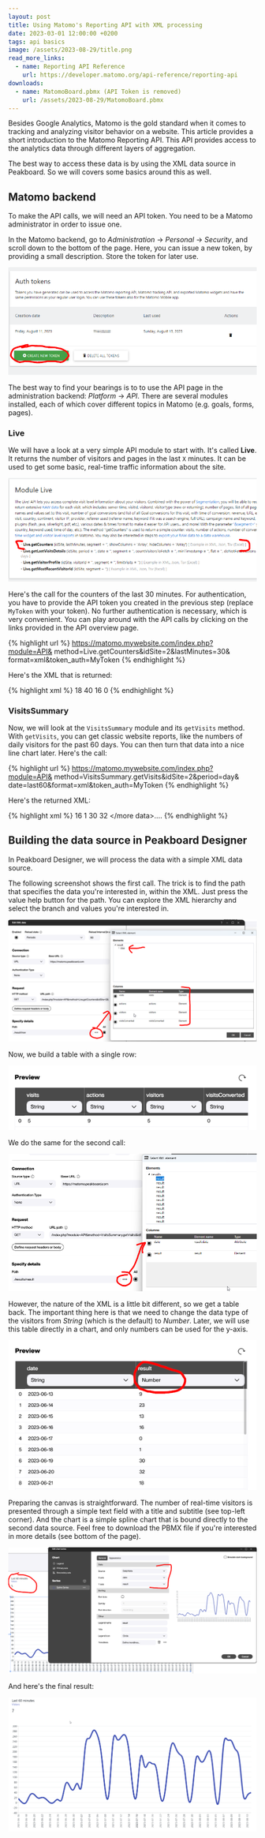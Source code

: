 ```yaml
---
layout: post
title: Using Matomo's Reporting API with XML processing
date: 2023-03-01 12:00:00 +0200
tags: api basics
image: /assets/2023-08-29/title.png
read_more_links:
  - name: Reporting API Reference
    url: https://developer.matomo.org/api-reference/reporting-api
downloads:
  - name: MatomoBoard.pbmx (API Token is removed)
    url: /assets/2023-08-29/MatomoBoard.pbmx
---
```

Besides Google Analytics, Matomo is the gold standard when it comes to tracking and analyzing visitor behavior on a website. This article provides a short introduction to the Matomo Reporting API. This API provides access to the analytics data through different layers of aggregation.

The best way to access these data is by using the XML data source in Peakboard. So we will covers some basics around this as well.

## Matomo backend

To make the API calls, we will need an API token. You need to be a Matomo administrator in order to issue one.

In the Matomo backend, go to *Administration* -> *Personal* -> *Security*, and scroll down to the bottom of the page. Here, you can issue a new token, by providing a small description. Store the token for later use.

![image](/assets/2023-08-29/010.png)

The best way to find your bearings is to to use the API page in the administration backend: *Platform* -> *API*. There are several modules installed, each of which cover different topics in Matomo (e.g. goals, forms, pages).


### Live

We will have a look at a very simple API module to start with. It's called **Live**. It returns the number of visitors and pages in the last `X` minutes. It can be used to get some basic, real-time traffic information about the site.

![image](/assets/2023-08-29/020.png)

Here's the call for the counters of the last 30 minutes. For authentication, you have to provide the API token you created in the previous step (replace `MyToken` with your token). No further authentication is necessary, which is very convenient. You can play around with the API calls by clicking on the links provided in the API overview page.

{% highlight url %}
https://matomo.mywebsite.com/index.php?module=API&
  method=Live.getCounters&idSite=2&lastMinutes=30&
  format=xml&token_auth=MyToken
{% endhighlight %}

Here's the XML that is returned:

{% highlight xml %}
<result>
	<row>
		<visits>18</visits>
		<actions>40</actions>
		<visitors>16</visitors>
		<visitsConverted>0</visitsConverted>
	</row>
</result>
{% endhighlight %}


### VisitsSummary

Now, we will look at the `VisitsSummary` module and its `getVisits` method. With `getVisits`, you can get classic website reports, like the numbers of daily visitors for the past 60 days. You can then turn that data into a nice line chart later. Here's the call:

{% highlight url %}
https://matomo.mywebsite.com/index.php?module=API&
  method=VisitsSummary.getVisits&idSite=2&period=day&
  date=last60&format=xml&token_auth=MyToken
{% endhighlight %}

Here's the returned XML:

{% highlight xml %}
<results>
	<result date="2023-06-16">16</result>
	<result date="2023-06-17"/>
	<result date="2023-06-18">1</result>
	<result date="2023-06-19">30</result>
	<result date="2023-06-20">32</result>
    </more data>....
</results>
{% endhighlight %}

## Building the data source in Peakboard Designer

In Peakboard Designer, we will process the data with a simple XML data source.

The following screenshot shows the first call. The trick is to find the path that specifies the data you're interested in, within the XML. Just press the value help button for the path. You can explore the XML hierarchy and select the branch and values you're interested in.

![image](/assets/2023-08-29/030.png)

Now, we build a table with a single row:

![image](/assets/2023-08-29/040.png)

We do the same for the second call:

![image](/assets/2023-08-29/050.png)

However, the nature of the XML is a little bit different, so we get a table back. The important thing here is that we need to change the data type of the visitors from *String* (which is the default) to *Number*. Later, we will use this table directly in a chart, and only numbers can be used for the y-axis.

![image](/assets/2023-08-29/060.png)

Preparing the canvas is straightforward. The number of real-time visitors is presented through a simple text field with a title and subtitle (see top-left corner). And the chart is a simple spline chart that is bound directly to the second data source. Feel free to download the PBMX file if you're interested in more details (see bottom of the page).

![image](/assets/2023-08-29/070.png)

And here's the final result:

![image](/assets/2023-08-29/080.png)
